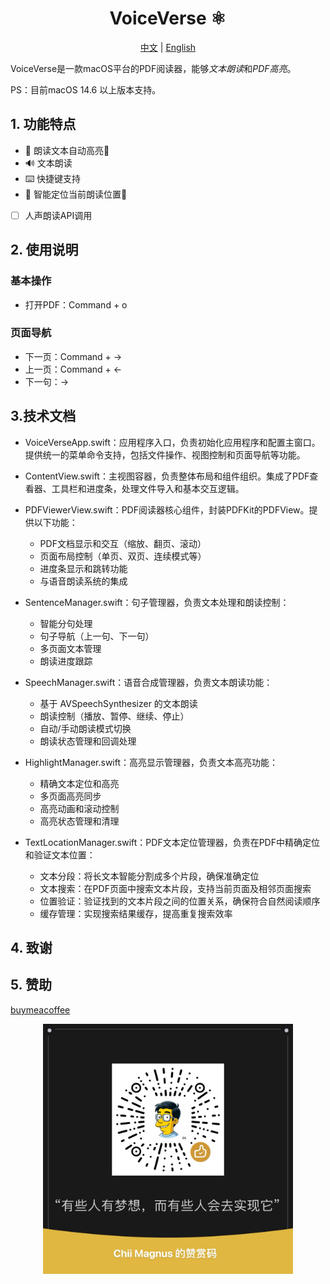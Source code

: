 <h1 align="center">
    VoiceVerse ⚛︎
</h1>

<div align="center">
    <a href="readme.md">中文</a> | <a href="readme_en.md">English</a>
</div>

VoiceVerse是一款macOS平台的PDF阅读器，能够*文本朗读*和*PDF高亮*。

PS：目前macOS 14.6 以上版本支持。


## 1. 功能特点
- 🎯 朗读文本自动高亮🌟
- 🔊 文本朗读
- ⌨️ 快捷键支持
- 📍 智能定位当前朗读位置🌟
- [ ] 人声朗读API调用

## 2. 使用说明
### 基本操作
- 打开PDF：Command + o

### 页面导航
- 下一页：Command + →
- 上一页：Command + ←
- 下一句：→

## 3.技术文档
- VoiceVerseApp.swift：应用程序入口，负责初始化应用程序和配置主窗口。提供统一的菜单命令支持，包括文件操作、视图控制和页面导航等功能。

- ContentView.swift：主视图容器，负责整体布局和组件组织。集成了PDF查看器、工具栏和进度条，处理文件导入和基本交互逻辑。

- PDFViewerView.swift：PDF阅读器核心组件，封装PDFKit的PDFView。提供以下功能：
  - PDF文档显示和交互（缩放、翻页、滚动）
  - 页面布局控制（单页、双页、连续模式等）
  - 进度条显示和跳转功能
  - 与语音朗读系统的集成

- SentenceManager.swift：句子管理器，负责文本处理和朗读控制：
  - 智能分句处理
  - 句子导航（上一句、下一句）
  - 多页面文本管理
  - 朗读进度跟踪

- SpeechManager.swift：语音合成管理器，负责文本朗读功能：
  - 基于 AVSpeechSynthesizer 的文本朗读
  - 朗读控制（播放、暂停、继续、停止）
  - 自动/手动朗读模式切换
  - 朗读状态管理和回调处理

- HighlightManager.swift：高亮显示管理器，负责文本高亮功能：
  - 精确文本定位和高亮
  - 多页面高亮同步
  - 高亮动画和滚动控制
  - 高亮状态管理和清理

- TextLocationManager.swift：PDF文本定位管理器，负责在PDF中精确定位和验证文本位置：
  - 文本分段：将长文本智能分割成多个片段，确保准确定位
  - 文本搜索：在PDF页面中搜索文本片段，支持当前页面及相邻页面搜索
  - 位置验证：验证找到的文本片段之间的位置关系，确保符合自然阅读顺序
  - 缓存管理：实现搜索结果缓存，提高重复搜索效率

## 4. 致谢


## 5. 赞助
[buymeacoffee](https://github.com/chiimagnus/logseq-AIsearch/blob/master/public/buymeacoffee.jpg)
<div align="center">
  <img src="https://github.com/chiimagnus/logseq-AIsearch/blob/master/public/buymeacoffee.jpg" width="400">
</div>
